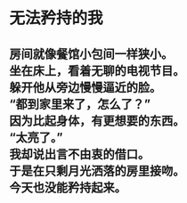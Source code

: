 # 无法矜持的我

房间就像餐馆小包间一样狭小。\
坐在床上，看着无聊的电视节目。\
躲开他从旁边慢慢逼近的脸。\
“都到家里来了，怎么了？”\
因为比起身体，有更想要的东西。\
“太亮了。”\
我却说出言不由衷的借口。\
于是在只剩月光洒落的房里接吻。\
今天也没能矜持起来。
<br>
<br>
<br>
<br>
<br>
<br>
<br>
<br>
<br>
<br>
<br>
<br>
<br>
<br>
<br>
<br>
<br>
<br>
<br>
<br>
---
